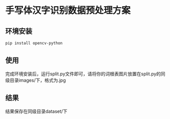 # 手写体汉字识别数据预处理方案

## 环境安装
```bash
pip install opencv-python
```
## 使用
完成环境安装后，运行split.py文件即可，请将你的词根表图片放置在split.py的同级目录images/下，格式为.jpg

## 结果
结果保存在同级目录dataset/下
